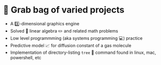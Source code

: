 # :circus_tent: Grab bag of varied projects 
* A :three:-dimensional graphics engine
* Solved 📏 linear algebra :pencil2: and related math problems 
* Low level programmming (aka systems programming :computer:) practice
* Predictive model :chart_with_upwards_trend: for diffusion constant of a gas molecule
* Implementation of directory-listing `tree` :evergreen_tree: command found in linux, mac, powershell, etc
